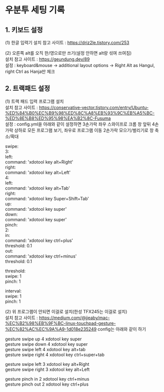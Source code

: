 # 우분투 세팅 기록  

## 1. 키보드 설정
(1) 한글 입력기 설치
참고 사이트 : https://driz2le.tistory.com/253  

(2) 오른쪽 alt를 오직 한/영으로만 쓰기(설정 안하면 alt랑 섞여 쓰여짐)  
설치 참고 사이트 : https://geundung.dev/89  
설정 : keyboard&mouse -> additional layout options -> Right Alt as Hangul, right Ctrl as Hanja만 체크  

## 2. 트랙패드 설정
(1) 트랙 패드 입력 프로그램 설치  
설치 참고 사이트 : https://conservative-vector.tistory.com/entry/Ubuntu-%ED%84%B0%EC%B9%98%ED%8C%A8%EB%93%9C%EB%A5%BC-%ED%8E%B8%ED%95%98%EA%B2%8C-Fusuma  
설정 :
config.yml을 아래와 같이 설정하면
3손가락 좌우 스와이프로 크롬 창 앞뒤
4손가락 상하로 모든 프로그램 보기, 좌우로 프로그램 이동
2손가락 모으기/벌리기로 창 축소/확대

swipe:  
  3:  
    left:  
      command: 'xdotool key alt+Right'  
    right:  
      command: 'xdotool key alt+Left'  
  4:  
    left:  
      command: 'xdotool key alt+Tab'  
    right:  
      command: 'xdotool key Super+Shift+Tab'  
    up:  
      command: 'xdotool key super'  
    down:   
      command: 'xdotool key super'  
pinch:  
  2:   
    in:  
      command: 'xdotool key ctrl+plus'  
      threshold: 0.1  
    out:  
      command: 'xdotool key ctrl+minus'  
      threshold: 0.1  
  
threshold:  
  swipe: 1  
  pinch: 1  
   
interval:  
  swipe: 1  
  pinch: 1  


(2) 위 프로그램이 안되면 이걸로 설치(한성 TFX245는 이걸로 설치)  
설치 참고 사이트 : https://medium.com/@jjeaby/mac-%EC%B2%98%EB%9F%BC-linux-touchpad-gesture-%EC%82%AC%EC%9A%A9-1d018e235249 
config는 아래와 같이 하기


gesture swipe up    4    xdotool key super  
gesture swipe down  4    xdotool key super  
gesture swipe left  4    xdotool key alt+tab  
gesture swipe right 4    xdotool key ctrl+super+tab  
  
gesture swipe left  3    xdotool key alt+Right  
gesture swipe right 3    xdotool key alt+Left  
  
gesture pinch   in    2  xdotool key ctrl+minus  
gesture pinch   out   2  xdotool key ctrl+plus  
